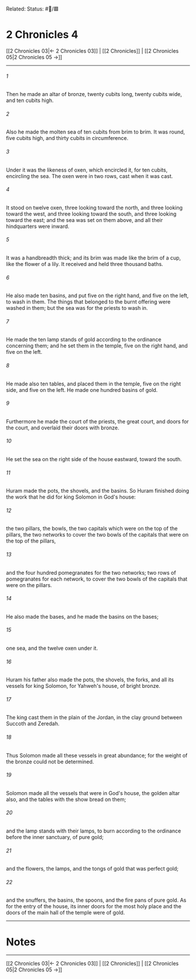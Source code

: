 Related:
Status: #📖/🟥
# 2 Chronicles 4

[[2 Chronicles 03|← 2 Chronicles 03]] | [[2 Chronicles]] | [[2 Chronicles 05|2 Chronicles 05 →]]
***



###### 1 
Then he made an altar of bronze, twenty cubits long, twenty cubits wide, and ten cubits high. 

###### 2 
Also he made the molten sea of ten cubits from brim to brim. It was round, five cubits high, and thirty cubits in circumference. 

###### 3 
Under it was the likeness of oxen, which encircled it, for ten cubits, encircling the sea. The oxen were in two rows, cast when it was cast. 

###### 4 
It stood on twelve oxen, three looking toward the north, and three looking toward the west, and three looking toward the south, and three looking toward the east; and the sea was set on them above, and all their hindquarters were inward. 

###### 5 
It was a handbreadth thick; and its brim was made like the brim of a cup, like the flower of a lily. It received and held three thousand baths. 

###### 6 
He also made ten basins, and put five on the right hand, and five on the left, to wash in them. The things that belonged to the burnt offering were washed in them; but the sea was for the priests to wash in. 

###### 7 
He made the ten lamp stands of gold according to the ordinance concerning them; and he set them in the temple, five on the right hand, and five on the left. 

###### 8 
He made also ten tables, and placed them in the temple, five on the right side, and five on the left. He made one hundred basins of gold. 

###### 9 
Furthermore he made the court of the priests, the great court, and doors for the court, and overlaid their doors with bronze. 

###### 10 
He set the sea on the right side of the house eastward, toward the south. 

###### 11 
Huram made the pots, the shovels, and the basins. So Huram finished doing the work that he did for king Solomon in God's house: 

###### 12 
the two pillars, the bowls, the two capitals which were on the top of the pillars, the two networks to cover the two bowls of the capitals that were on the top of the pillars, 

###### 13 
and the four hundred pomegranates for the two networks; two rows of pomegranates for each network, to cover the two bowls of the capitals that were on the pillars. 

###### 14 
He also made the bases, and he made the basins on the bases; 

###### 15 
one sea, and the twelve oxen under it. 

###### 16 
Huram his father also made the pots, the shovels, the forks, and all its vessels for king Solomon, for Yahweh's house, of bright bronze. 

###### 17 
The king cast them in the plain of the Jordan, in the clay ground between Succoth and Zeredah. 

###### 18 
Thus Solomon made all these vessels in great abundance; for the weight of the bronze could not be determined. 

###### 19 
Solomon made all the vessels that were in God's house, the golden altar also, and the tables with the show bread on them; 

###### 20 
and the lamp stands with their lamps, to burn according to the ordinance before the inner sanctuary, of pure gold; 

###### 21 
and the flowers, the lamps, and the tongs of gold that was perfect gold; 

###### 22 
and the snuffers, the basins, the spoons, and the fire pans of pure gold. As for the entry of the house, its inner doors for the most holy place and the doors of the main hall of the temple were of gold.

---
# Notes


***
[[2 Chronicles 03|← 2 Chronicles 03]] | [[2 Chronicles]] | [[2 Chronicles 05|2 Chronicles 05 →]]
